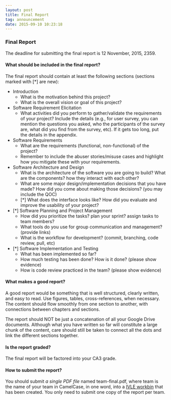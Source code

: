 ```yaml
---
layout: post
title: Final Report
tag: announcement
date: 2015-09-10 10:23:18 
---
```


### Final Report

The deadline for submitting the final report is 12 November, 2015, 2359.

#### What should be included in the final report?

The final report should contain at least the following sections (sections marked with [*] are new):

+ Introduction
	+ What is the motivation behind this project?
	+ What is the overall vision or goal of this project?
+ Software Requirement Elicitation
    + What activities did you perform to gather/validate the requirements of your project?  Include the details (e.g., for user survey, you can mention the questions you asked, who the participants of the survey are, what did you find from the survey, etc).  If it gets too long, put the details in the appendix.
+ Software Requirements
    + What are the requirements (functional, non-functional) of the project?
    + Remember to include the abuser stories/misuse cases and highlight how you mitigate these with your requirements.
+ Software Architecture and Design
    + What is the architecture of the software you are going to build?  What are the components? how they interact with each other?
	+ What are some major design/implementation decisions that you have made?  How did you come about making those decisions? (you may include the QOC)
	+ [*] What does the interface looks like?  How did you evaluate and improve the usability of your project? 
+ [*] Software Planning and Project Management 
    + How did you prioritize the tasks? plan your sprint?  assign tasks to team members?
	+ What tools do you use for group communication and management?  (provide links)
	+ What is the workflow for development? (commit, branching, code review, pull, etc)
+ [*] Software Implementation and Testing
    + What has been implemented so far?
	+ How much testing has been done?  How is it done? (please show evidence)
	+ How is code review practiced in the team?  (please show evidence)

#### What makes a good report?

A good report would be something that is well structured, clearly written, and easy to read.  Use figures, tables, cross-references, when necessary.  The content should flow smoothly from one section to another, with connections between chapters and sections.  

The report should NOT be just a concatenation of all your Google Drive documents.  Although what you have written so far will constitute a large chunk of the content, care should still be taken to connect all the dots and link the different sections together.

#### Is the report graded?

The final report will be factored into your CA3 grade.

#### How to submit the report?

You should submit _a single PDF file_ named team-final.pdf, where team is the name of your team in CamelCase, in one word, into a <a href="https://ivle.nus.edu.sg/v1/File/Staff/default.aspx?CourseID=91613bf3-f41c-4b03-921f-cd0ef7a63a87&WorkbinID=2976d6d8-d261-4650-a26c-bb9298cf4bd1&FolderID=4c793847-1846-4f3f-81d0-1152c3f70e7f">IVLE workbin</a> that has been created.  You only need to submit one copy of the report per team.
